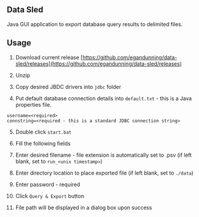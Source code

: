 ## Data Sled

Java GUI application to export database query results to delimited files.

## Usage

1. Download current release [https://github.com/egandunning/data-sled/releases](https://github.com/egandunning/data-sled/releases)

2. Unzip

3. Copy desired JBDC drivers into `jdbc` folder

4. Put default database connection details into `default.txt` - this is a Java properties file.
```classname=<fully qualified driver class name - required for some but not all JDBC drivers>
username=<required>
connstring=<required - this is a standard JDBC connection string>
```

5. Double click `start.bat`

6. Fill the following fields

  1. Enter desired filename - file extension is automatically set to .psv (if left blank, set to `run_<unix timestamp>`)

  2. Enter directory location to place exported file (if left blank, set to `./data`)

  3. Enter password - required

7. Click `Query & Export` button

8. File path will be displayed in a dialog box upon success

